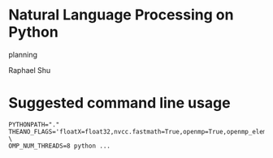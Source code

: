 Natural Language Processing on Python
===


planning

Raphael Shu

Suggested command line usage
===

```
PYTHONPATH="." THEANO_FLAGS='floatX=float32,nvcc.fastmath=True,openmp=True,openmp_elemwise_minsize=1000' \
OMP_NUM_THREADS=8 python ...
```
